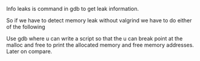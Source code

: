 Info leaks is command in gdb to get leak information.


So if we have to detect memory leak without valgrind we have to do either of the following


Use gdb where u can write a script so that the u can break point at the malloc and free to print the allocated memory and free memory addresses. Later on compare.